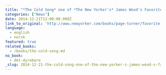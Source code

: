 ```yaml
---
title: "*The Cold Song* one of *The New Yorker's* James Wood's Favorite Books of the Year."
categories: ["News"]
date: 2014-12-21T12:00:00.000Z
link_to_original: 'http://www.newyorker.com/books/page-turner/favorite-books-2014'
language:
  - english
  - norsk
featured: true
related_books:
  - /books/the-cold-song.md
no_book:
  - det-dyrebare
_slug: 2014-12-21-the-cold-song-one-of-the-new-yorker-s-james-wood-s-favorite-books-of-the-year
---
```

